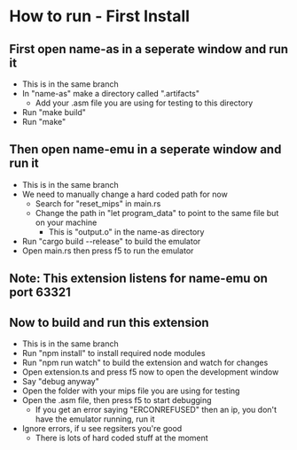 # How to run - First Install
## First open name-as in a seperate window and run it
- This is in the same branch
- In "name-as" make a directory called ".artifacts"
    - Add your .asm file you are using for testing to this directory
- Run "make build"
- Run "make"

## Then open name-emu in a seperate window and run it
- This is in the same branch
- We need to manually change a hard coded path for now
    - Search for "reset_mips" in main.rs
    - Change the path in "let program_data" to point to the same file but on your machine
        - This is "output.o" in the name-as directory
- Run "cargo build --release" to build the emulator
- Open main.rs then press f5 to run the emulator

## Note: This extension listens for name-emu on port 63321
## Now to build and run this extension
- This is in the same branch
- Run "npm install" to install required node modules
- Run "npm run watch" to build the extension and watch for changes
- Open extension.ts and press f5 now to open the development window
- Say "debug anyway"
- Open the folder with your mips file you are using for testing
- Open the .asm file, then press f5 to start debugging
    - If you get an error saying "ERCONREFUSED" then an ip, you don't have the emulator running, run it
- Ignore errors, if u see regsiters you're good
    - There is lots of hard coded stuff at the moment